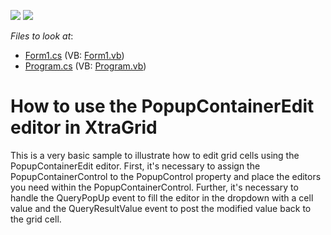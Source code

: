 <!-- default badges list -->
[![](https://img.shields.io/badge/Open_in_DevExpress_Support_Center-FF7200?style=flat-square&logo=DevExpress&logoColor=white)](https://supportcenter.devexpress.com/ticket/details/E1082)
[![](https://img.shields.io/badge/📖_How_to_use_DevExpress_Examples-e9f6fc?style=flat-square)](https://docs.devexpress.com/GeneralInformation/403183)
<!-- default badges end -->
<!-- default file list -->
*Files to look at*:

* [Form1.cs](./CS/WindowsFormsApplication7/Form1.cs) (VB: [Form1.vb](./VB/WindowsFormsApplication7/Form1.vb))
* [Program.cs](./CS/WindowsFormsApplication7/Program.cs) (VB: [Program.vb](./VB/WindowsFormsApplication7/Program.vb))
<!-- default file list end -->
# How to use the PopupContainerEdit editor in XtraGrid


<p>This is a very basic sample to illustrate how to edit grid cells using the PopupContainerEdit editor. First, it's necessary to assign the PopupContainerControl to the PopupControl property and place the editors you need within the PopupContainerControl. Further, it's necessary to handle the QueryPopUp event to fill the editor in the dropdown with a cell value and the QueryResultValue event to post the modified value back to the grid cell.</p>

<br/>



